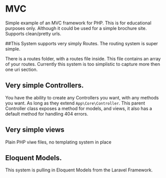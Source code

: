 # MVC
Simple example of an MVC framework for PHP.
This is for educational purposes only. Although it could be used for a simple brochure site. Supports clean/pretty urls.

##This System supports very simply Routes.
The routing system is super simple.

There is a routes folder, with a routes file inside. This file contains an array of your routes.
Currently this system is too simplistic to capture more then one uri section.

## Very simple Controllers.
     
You have the ability to create any Controllers you want, with any methods you want. As long as they extend `App\Core\Controller`.
This parent Controller class exposes a method for models, and views, it also has a default method for handling 404 errors.

## Very simple views
Plain PHP viwe files, no templating system in place

## Eloquent Models. 
This system is pulling in Eloquent Models from the Laravel Framework. 
